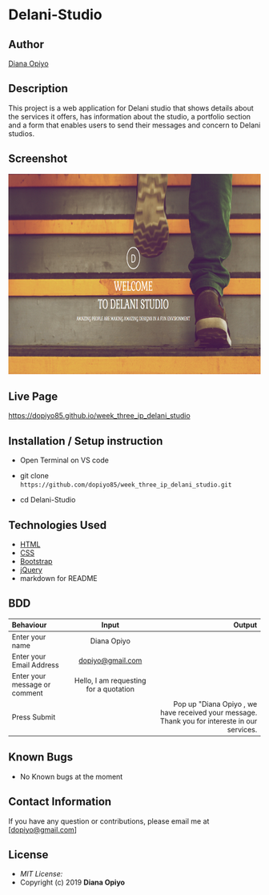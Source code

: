 # Delani-Studio

## Author

[Diana Opiyo](https://github.com/dopiyo85)

## Description

This project is a web application for Delani studio that shows details about the services it offers, has information about the studio, a portfolio section and a form that enables users to send their messages and concern to Delani studios. 

## Screenshot
<img src="assets/screenshot.png" width="800px" height="400px">

## Live Page 
https://dopiyo85.github.io/week_three_ip_delani_studio


## Installation / Setup instruction
* Open Terminal on VS code

* git clone ```https://github.com/dopiyo85/week_three_ip_delani_studio.git```

* cd Delani-Studio

## Technologies Used

* [HTML](https://github.com/topics/html5)
* [CSS](https://github.com/topics/css3)
* [Bootstrap](https://github.com/topics/bootstrap)
* [jQuery](https://github.com/topics/javascript)
* markdown for README


## BDD
| Behaviour      | Input        | Output       |
| :------------- | :----------: | -----------: |
|  Enter your name  |   Diana Opiyo |     |
| Enter your Email Address  | dopiyo@gmail.com |   |
| Enter your message or comment   |  Hello, I am requesting for a quotation     |     |
| Press Submit|     |Pop up "Diana Opiyo , we have received your message. Thank you for intereste in our services.|

## Known Bugs
* No Known bugs at the moment

## Contact Information 

If you have any question or contributions, please email me at [dopiyo@gmail.com]

## License
* *MIT License:*
* Copyright (c) 2019 **Diana Opiyo**

